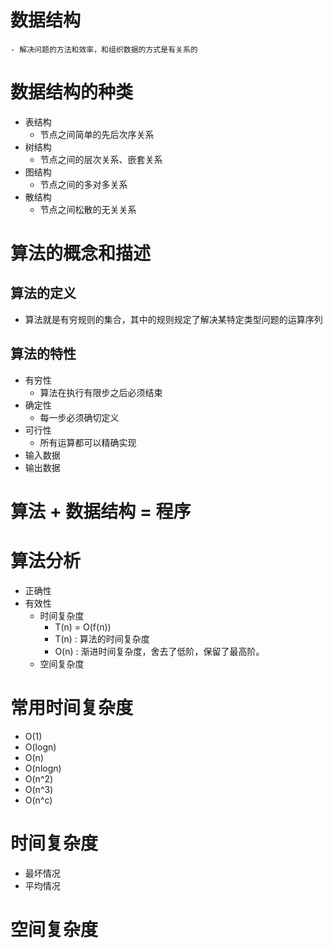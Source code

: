 # 数据结构
    - 解决问题的方法和效率，和组织数据的方式是有关系的
# 数据结构的种类
- 表结构
    - 节点之间简单的先后次序关系 
- 树结构
    - 节点之间的层次关系、嵌套关系  
- 图结构
    - 节点之间的多对多关系
- 散结构
    - 节点之间松散的无关关系

# 算法的概念和描述

## 算法的定义
- 算法就是有穷规则的集合，其中的规则规定了解决某特定类型问题的运算序列

## 算法的特性
- 有穷性
    - 算法在执行有限步之后必须结束
- 确定性
    - 每一步必须确切定义
- 可行性
    - 所有运算都可以精确实现
- 输入数据
- 输出数据

# 算法 + 数据结构 = 程序

# 算法分析
- 正确性
- 有效性
    - 时间复杂度
        - T(n) = O(f(n))
        - T(n) : 算法的时间复杂度
        - O(n) : 渐进时间复杂度，舍去了低阶，保留了最高阶。
    - 空间复杂度
# 常用时间复杂度
- O(1)
- O(logn)
- O(n)
- O(nlogn)
- O(n^2)
- O(n^3)
- O(n^c)

# 时间复杂度
- 最坏情况
- 平均情况

# 空间复杂度